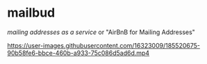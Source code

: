 # mailbud

_mailing addresses as a service_ or "AirBnB for Mailing Addresses"

https://user-images.githubusercontent.com/16323009/185520675-90b58fe6-bbce-460b-a933-75c086d5ad6d.mp4
